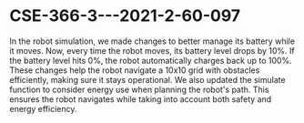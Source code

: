# CSE-366-3---2021-2-60-097

In the robot simulation, we made changes to better manage its battery while it moves. Now, every time the robot moves, its battery level drops by 10%. If the battery level hits 0%, the robot automatically charges back up to 100%. These changes help the robot navigate a 10x10 grid with obstacles efficiently, making sure it stays operational. We also updated the simulate function to consider energy use when planning the robot's path. This ensures the robot navigates while taking into account both safety and energy efficiency.
